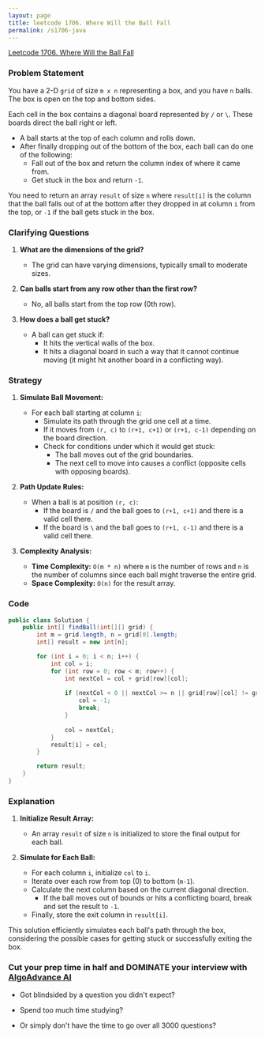 ```yaml
---
layout: page
title: leetcode 1706. Where Will the Ball Fall
permalink: /s1706-java
---
```

[Leetcode 1706. Where Will the Ball Fall](https://algoadvance.github.io/algoadvance/l1706)
### Problem Statement

You have a 2-D `grid` of size `m x n` representing a box, and you have `n` balls. The box is open on the top and bottom sides.

Each cell in the box contains a diagonal board represented by `/` or `\`. These boards direct the ball right or left.

- A ball starts at the top of each column and rolls down.
- After finally dropping out of the bottom of the box, each ball can do one of the following:
  - Fall out of the box and return the column index of where it came from.
  - Get stuck in the box and return `-1`.

You need to return an array `result` of size `n` where `result[i]` is the column that the ball falls out of at the bottom after they dropped in at column `i` from the top, or `-1` if the ball gets stuck in the box.

### Clarifying Questions

1. **What are the dimensions of the grid?**
   - The grid can have varying dimensions, typically small to moderate sizes.

2. **Can balls start from any row other than the first row?**
   - No, all balls start from the top row (0th row).

3. **How does a ball get stuck?**
   - A ball can get stuck if:
     - It hits the vertical walls of the box.
     - It hits a diagonal board in such a way that it cannot continue moving (it might hit another board in a conflicting way).

### Strategy

1. **Simulate Ball Movement:**
   - For each ball starting at column `i`:
     - Simulate its path through the grid one cell at a time.
     - If it moves from `(r, c)` to `(r+1, c+1)` or `(r+1, c-1)` depending on the board direction.
     - Check for conditions under which it would get stuck:
       - The ball moves out of the grid boundaries.
       - The next cell to move into causes a conflict (opposite cells with opposing boards).
   
2. **Path Update Rules:**
   - When a ball is at position `(r, c)`:
     - If the board is `/` and the ball goes to `(r+1, c+1)` and there is a valid cell there.
     - If the board is `\` and the ball goes to `(r+1, c-1)` and there is a valid cell there.

3. **Complexity Analysis:**
   - **Time Complexity:** `O(m * n)` where `m` is the number of rows and `n` is the number of columns since each ball might traverse the entire grid.
   - **Space Complexity:** `O(n)` for the result array.

### Code

```java
public class Solution {
    public int[] findBall(int[][] grid) {
        int m = grid.length, n = grid[0].length;
        int[] result = new int[n];

        for (int i = 0; i < n; i++) {
            int col = i;
            for (int row = 0; row < m; row++) {
                int nextCol = col + grid[row][col];
                
                if (nextCol < 0 || nextCol >= n || grid[row][col] != grid[row][nextCol]) {
                    col = -1;
                    break;
                }
                
                col = nextCol;
            }
            result[i] = col;
        }

        return result;
    }
}
```

### Explanation

1. **Initialize Result Array:** 
   - An array `result` of size `n` is initialized to store the final output for each ball.
   
2. **Simulate for Each Ball:**
   - For each column `i`, initialize `col` to `i`.
   - Iterate over each row from top (0) to bottom (`m-1`).
   - Calculate the next column based on the current diagonal direction.
     - If the ball moves out of bounds or hits a conflicting board, break and set the result to `-1`.
   - Finally, store the exit column in `result[i]`.

This solution efficiently simulates each ball's path through the box, considering the possible cases for getting stuck or successfully exiting the box.


### Cut your prep time in half and DOMINATE your interview with [AlgoAdvance AI](https://algoAdvance.com)

- Got blindsided by a question you didn't expect?

- Spend too much time studying?

- Or simply don't have the time to go over all 3000 questions?

